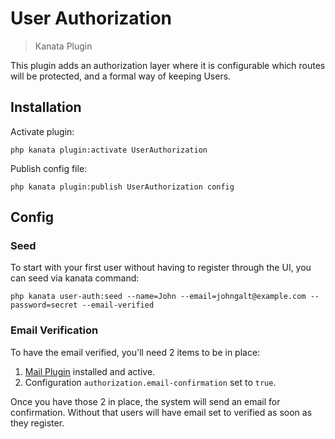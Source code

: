 # User Authorization

> Kanata Plugin

This plugin adds an authorization layer where it is configurable which routes will be protected, and a formal way of keeping Users.

## Installation

Activate plugin:

```shell
php kanata plugin:activate UserAuthorization
```

Publish config file:

```shell
php kanata plugin:publish UserAuthorization config
```

## Config

### Seed

To start with your first user without having to register through the UI, you can seed via kanata command:

```shell
php kanata user-auth:seed --name=John --email=johngalt@example.com --password=secret --email-verified
```

### Email Verification

To have the email verified, you'll need 2 items to be in place:

1. [Mail Plugin](https://github.com/kanata-php/mail-plugin) installed and active.
2. Configuration `authorization.email-confirmation` set to `true`.

Once you have those 2 in place, the system will send an email for confirmation. Without that users will have email set to verified as soon as they register.
